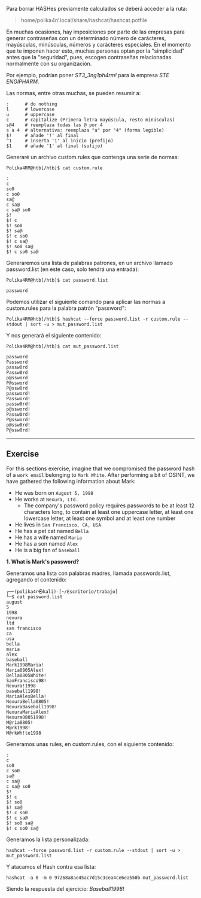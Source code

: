 Para borrar HASHes previamente calculados se deberá acceder a la ruta: 
>home/polika4r/.local/share/hashcat/hashcat.potfile

En muchas ocasiones, hay imposiciones por parte de las empresas para generar contraseñas con un determinado número de carácteres, mayúsculas, minúsculas, números y carácteres especiales. 
En el momento que te imponen hacer esto, muchas personas optan por la "simplicidad" antes que la "seguridad", pues, escogen contraseñas relacionadas normalmente con su organización.

Por ejemplo, podrían poner *ST3_3ng1ph4rm!*  para la empresa *STE ENGIPHARM*.

Las normas, entre otras muchas, se pueden resumir a:
```
:      # do nothing
l      # lowercase
u      # uppercase
c      # capitalize (Primera letra mayúscula, resto minúsculas)
s@4    # reemplaza todas las @ por 4
s a 4  # alternativa: reemplaza "a" por "4" (forma legible)
$!     # añade '!' al final
^1     # inserta '1' al inicio (prefijo)
$1     # añade '1' al final (sufijo)

```

Generaré un archivo custom.rules que contenga una serie de normas:
```shell-session
Polika4RM@htb[/htb]$ cat custom.rule

:
c
so0
c so0
sa@
c sa@
c sa@ so0
$!
$! c
$! so0
$! sa@
$! c so0
$! c sa@
$! so0 sa@
$! c so0 sa@
```

Generaremos una lista de palabras patrones, en un archivo llamado password.list (en este caso, solo tendrá una entrada):
```shell-session
Polika4RM@htb[/htb]$ cat password.list

password
```

Podemos utilizar el siguiente comando para aplicar las normas a custom.rules para la palabra patrón "password":

```
Polika4RM@htb[/htb]$ hashcat --force password.list -r custom.rule --stdout | sort -u > mut_password.list
```

Y nos generará el siguiente contenido:
```shell-session
Polika4RM@htb[/htb]$ cat mut_password.list

password
Password
passw0rd
Passw0rd
p@ssword
P@ssword
P@ssw0rd
password!
Password!
passw0rd!
p@ssword!
Passw0rd!
P@ssword!
p@ssw0rd!
P@ssw0rd!
```

---
## Exercise

For this sections exercise, imagine that we compromised the password hash of a `work email` belonging to `Mark White`. After performing a bit of OSINT, we have gathered the following information about Mark:

- He was born on `August 5, 1998`
- He works at `Nexura, Ltd.`
    - The company's password policy requires passwords to be at least 12 characters long, to contain at least one uppercase letter, at least one lowercase letter, at least one symbol and at least one number
- He lives in `San Francisco, CA, USA`
- He has a pet cat named `Bella`
- He has a wife named `Maria`
- He has a son named `Alex`
- He is a big fan of `baseball`

**1. What is Mark's password?**

Generamos una lista con palabras madres, llamada passwords.list, agregando el contenido:
```
┌──(polika4r㉿kali)-[~/Escritorio/trabajo]
└─$ cat password.list 
august
5
1998
nexura
ltd
san francisco
ca
usa
bella
maria
alex
baseball
Mark1998Maria!
Maria0805Alex!
Bella0805White!
SanFrancisco98!
Nexura!1998
baseball1998!
MariaAlexBella!
NexuraBella0805!
NexuraBaseball1998!
NexuraMariaAlex!
Nexura08051998!
M@ria0805!
M@rk1998!
M@rkWh!te1998
```

Generamos unas rules, en custom.rules, con el siguiente contenido:
```
:
c
so0
c so0
sa@
c sa@
c sa@ so0
$!
$! c
$! so0
$! sa@
$! c so0
$! c sa@
$! so0 sa@
$! c so0 sa@
```

Generamos la lista personalizada: 
```
hashcat --force password.list -r custom.rule --stdout | sort -u > mut_password.list
```

Y atacamos el Hash contra esa lista:
```
hashcat -a 0 -m 0 97268a8ae45ac7d15c3cea4ce6ea550b mut_password.list               
```

Siendo la respuesta del ejercicio: *Baseball1998!*


